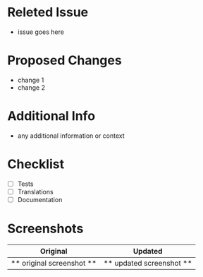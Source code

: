 # Releted Issue
- issue goes here

# Proposed Changes
- change 1
- change 2

# Additional Info
- any additional information or context

# Checklist
- [ ] Tests
- [ ] Translations
- [ ] Documentation

# Screenshots

Original                    |   Updated
:--------------------------:|:--------------------------:
** original screenshot **   |   ** updated screenshot **
